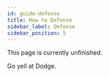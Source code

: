 ```yaml
---
id: guide-defense
title: How to Defense
sidebar_label: Defense
sidebar_position: 5
---
```

This page is currently unfinished.

Go yell at Dodge.